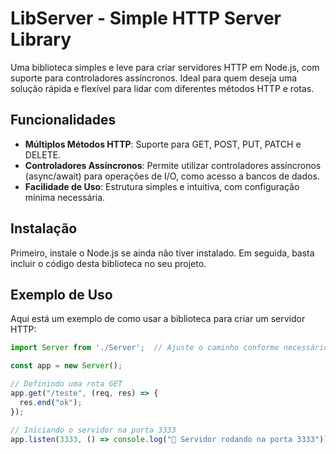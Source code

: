 # LibServer - Simple HTTP Server Library

Uma biblioteca simples e leve para criar servidores HTTP em Node.js, com suporte para controladores assíncronos. Ideal para quem deseja uma solução rápida e flexível para lidar com diferentes métodos HTTP e rotas.

## Funcionalidades

- **Múltiplos Métodos HTTP**: Suporte para GET, POST, PUT, PATCH e DELETE.
- **Controladores Assíncronos**: Permite utilizar controladores assíncronos (async/await) para operações de I/O, como acesso a bancos de dados.
- **Facilidade de Uso**: Estrutura simples e intuitiva, com configuração mínima necessária.

## Instalação

Primeiro, instale o Node.js se ainda não tiver instalado. Em seguida, basta incluir o código desta biblioteca no seu projeto.

## Exemplo de Uso

Aqui está um exemplo de como usar a biblioteca para criar um servidor HTTP:

```javascript
import Server from './Server';  // Ajuste o caminho conforme necessário

const app = new Server();

// Definindo uma rota GET
app.get("/teste", (req, res) => {
  res.end("ok");
});

// Iniciando o servidor na porta 3333
app.listen(3333, () => console.log("🚀 Servidor rodando na porta 3333"));
